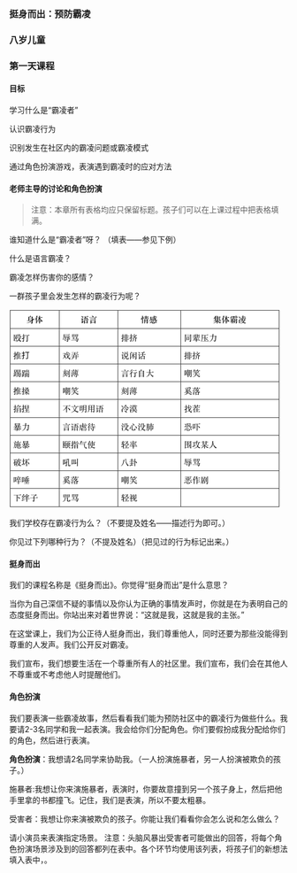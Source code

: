 ### 挺身而出：预防霸凌 

### 八岁儿童 

### 第一天课程 

#### 目标 

学习什么是“霸凌者” 

认识霸凌行为

识别发生在社区内的霸凌问题或霸凌模式 

通过角色扮演游戏，表演遇到霸凌时的应对方法

#### 老师主导的讨论和角色扮演

>  注意：本章所有表格均应只保留标题。孩子们可以在上课过程中把表格填满。 

谁知道什么是“霸凌者”呀？ （填表——参见下例）


什么是语言霸凌？

霸凌怎样伤害你的感情？

一群孩子里会发生怎样的霸凌行为呢？

![](/assets/QQ20160724-3.png)

我们学校存在霸凌行为么？（不要提及姓名——描述行为即可。）

你见过下列哪种行为？（不提及姓名）（把见过的行为标记出来。） 

#### 挺身而出

我们的课程名称是《挺身而出》。你觉得“挺身而出”是什么意思？ 

当你为自己深信不疑的事情以及你认为正确的事情发声时，你就是在为表明自己的态度挺身而出。你站出来对着世界说：“这就是我，这就是我的主张。”

在这堂课上，我们为公正待人挺身而出，我们尊重他人，同时还要为那些没能得到尊重的人发声。我们公开反对霸凌。

我们宣布，我们想要生活在一个尊重所有人的社区里。我们宣布，我们会在其他人不尊重或不考虑他人时提醒他们。

#### 角色扮演

我们要表演一些霸凌故事，然后看看我们能为预防社区中的霸凌行为做些什么。我要请2-3名同学和我一起表演。我会给你们分配角色。你们要假扮成我分配给你们的角色，然后进行表演。 

**角色扮演**：我想请2名同学来协助我。（一人扮演施暴者，另一人扮演被欺负的孩子。）

 施暴者:我想让你来演施暴者，表演时，你要故意撞到另一个孩子身上，然后把他手里拿的书都撞飞。记住，我们是表演，所以不要太粗暴。

 受害者：我想让你来演被欺负的孩子。你能让我们看看你会怎么说和怎么做么？

 请小演员来表演指定场景。
 注意：头脑风暴出受害者可能做出的回答，将每个角色扮演场景涉及到的回答都列在表中。各个环节均使用该列表，将孩子们的新想法填入表中，。



